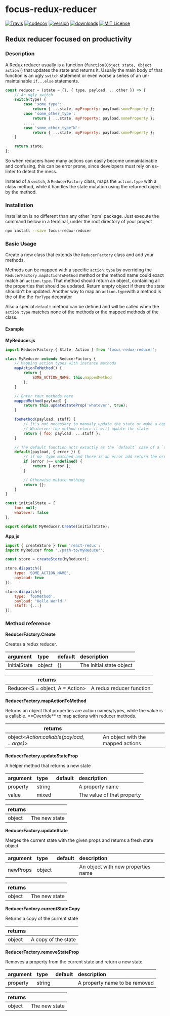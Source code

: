 # focus-redux-reducer

[![Travis](https://img.shields.io/travis/tavantzo/focus-redux-reducer.svg)](https://travis-ci.org/tavantzo/focus-redux-reducer)
[![codecov](https://codecov.io/gh/tavantzo/focus-redux-reducer/branch/master/graph/badge.svg)](https://codecov.io/gh/tavantzo/focus-redux-reducer)
[![version](https://img.shields.io/npm/v/focus-redux-reducer.svg)](https://www.npmjs.com/package/focus-redux-reducer
)
[![downloads](https://img.shields.io/npm/dm/focus-redux-reducer.svg)](https://www.npmjs.com/package/focus-redux-reducer)
[![MIT License](https://img.shields.io/npm/l/focus-redux-reducer.svg)](https://opensource.org/licenses/MIT)

## Redux reducer focused on productivity

### Description

A Redux reducer usually is a function (`function(Object state, Object action)`) that updates the state and returns it. Usually the main body of that function is an ugly `switch` statement or even worse a series of an un-maintainable `if...else` statements.

```javascript
const reducer = (state = {}, { type, payload, ...other }) => {
    // An ugly switch
    switch(type) {
        case 'some_type':
            return { ...state, myProperty: payload.someProperty };
        case 'some_other_type':
            return { ...state, myProperty: payload.someProperty };
        .....
        case 'some_other_type^N':
            return { ...state, myProperty: payload.someProperty };
    }

    return state;
};
```
So when reducers have many actions can easily become unmaintainable and confusing, this can be error prone, since developers must rely on es-linter to detect the mess.

Instead of a `switch`, a `ReducerFactory` class, maps the `action.type` with a class method, while it handles the state mutation using the returned object by the method.

### Installation
<p>Installation is no different than any other `npm` package. Just execute the command bellow in a terminal, under the root directory of your project</p>

```bash
npm install --save focus-redux-reducer
```

### Basic Usage
Create a new class that extends the `ReducerFactory` class and add your methods.

Methods can be mapped with a specific `action.type` by overriding the `ReducerFactory.mapActionToMethod` method or the method name could exact match an `action.type`. That method should return an object, containing all the properties that should be updated. Return empty object if there the state shouldn't be updated.
Another way to map an `action.type`with a method is the of the the `forType` decorator

Also a special `default` method can be defined and will be called when the `action.type` matches none of the methods or the mapped methods of the class.

#### Example

**MyReducer.js**
```javascript
import ReducerFactory,{ State, Action } from 'focus-redux-reducer';

class MyReducer extends ReducerFactory {
    // Mapping action types with instance methods
    mapActionToMethod() {
        return {
            SOME_ACTION_NAME: this.mappedMethod
        };
    }

    // Enter tour methods here
    mappedMethod(payload) {
        return this.updateStateProp('whatever', true);
    }

    fooMethod(payload, stuff) {
        // It's not necessary to manualy update the state or make a copy of it.
        // Whaterver the method return it will update the state.
        return { foo: payload, ...stuff };
    }

    // The default function acts excactly as the `default` case of a `switch` block.
    default(payload, { error }) {
        // if no  type matched and there is an error add return the error/
        if (error !== undefined) {
            return { error };
        }

        // Otherwise mutate nothing
        return {};
    }
}

const initialState = {
    foo: null;
    whatever: false
};

export default MyReducer.Create(initialState);
```

**App,js**

```jsx
import { createStore } from 'react-redux';
import MyReducer from './path-to/MyReducer';

const store = createStore(MyReducer);

store.dispatch({
    type: 'SOME_ACTION_NAME',
    payload: true
});

store.dispatch({
    type: 'fooMethod',
    payload: 'Hello World!'
    stuff: {...}
});

```

### Method reference

**ReducerFactory.Create**
<p>Creates a redux reducer.</p>

| argument     | type   | default | description |
|:--------------|:------|:-------|:-----------|
| initialState | object |   {}    | The initial state object |

| returns                 |                          |
|-------------------------|--------------------------|
| Reducer<S = object, A = Action> | A redux reducer function |

**ReducerFactory.mapActionToMethod**
<p>Returns an object that properties are action names/types, while the value is a callable. **Override** to map actions with reducer methods.</p>

| returns        |                                   |
|----------------|-----------------------------------|
| object<*Action*:*callable(payload, ...args)>*        | An object with the mapped actions |

**ReducerFactory.updateStateProp**
<p>A helper method that returns a new state</p>

| argument      | type   | default | description                |
|:--------------|:-------|:--------|:---------------------------|
| property      | string |         | A property name            |
| value         | mixed  |         | The value of that property |

| returns        |               |
|----------------|---------------|
| object         | The new state |


**ReducerFactory.updateState**
<p>Merges the current state with the given props and returns a fresh state object</p>

| argument     | type   | default | description |
|:--------------|:------|:-------|:-----------|
| newProps | object |    | An object with new properties name    |

| returns        |               |
|----------------|---------------|
| object         | The new state |

**ReducerFactory.currentStateCopy**
<p>Returns a copy of the current state</p>

| returns        |                     |
|----------------|---------------------|
| object         | A copy of the state |

**ReducerFactory.removeStateProp**
<p>Removes a property from the current state and return a new state.</p>

| argument      | type   | default | description                    |
|:--------------|:-------|:--------|:-------------------------------|
| property      | string |         | A property name to be removed  |

| returns        |               |
|----------------|---------------|
| object         | The new state |

